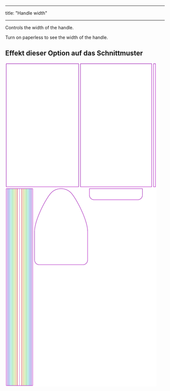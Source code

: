 - - -
title: "Handle width"
- - -

Controls the width of the handle.

<Tip>

Turn on paperless to see the width of the handle.

</Tip>

## Effekt dieser Option auf das Schnittmuster

![This image shows the effect of this option by superimposing several variants that have a different value for this option](hortensia_handlewidth_sample.svg "Effect of this option on the pattern")
